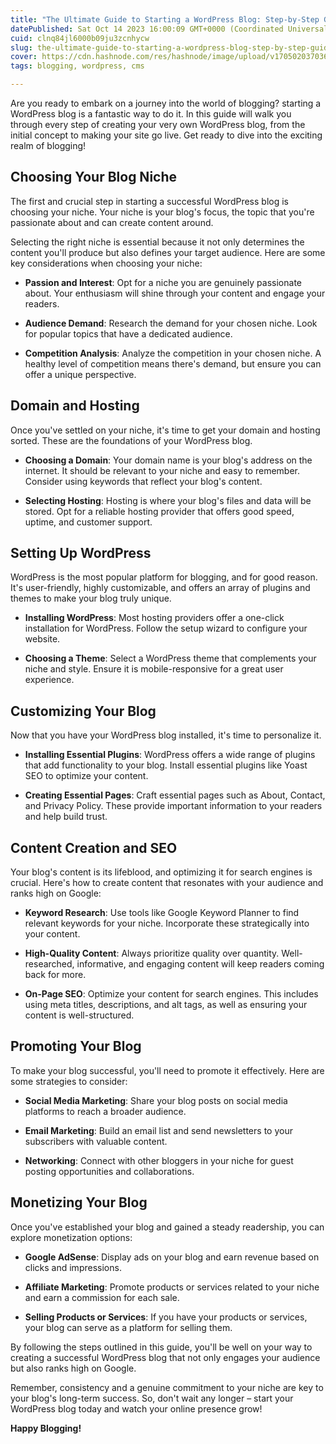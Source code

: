 ```yaml
---
title: "The Ultimate Guide to Starting a WordPress Blog: Step-by-Step Guide"
datePublished: Sat Oct 14 2023 16:00:09 GMT+0000 (Coordinated Universal Time)
cuid: clnq84jl6000b09ju3zcnhycw
slug: the-ultimate-guide-to-starting-a-wordpress-blog-step-by-step-guide
cover: https://cdn.hashnode.com/res/hashnode/image/upload/v1705020370364/e39b0c42-6be6-488a-bf3a-43cf7f7d41e9.jpeg
tags: blogging, wordpress, cms

---
```


Are you ready to embark on a journey into the world of blogging? starting a WordPress blog is a fantastic way to do it. In this guide will walk you through every step of creating your very own WordPress blog, from the initial concept to making your site go live. Get ready to dive into the exciting realm of blogging!

## Choosing Your Blog Niche

The first and crucial step in starting a successful WordPress blog is choosing your niche. Your niche is your blog's focus, the topic that you're passionate about and can create content around.

Selecting the right niche is essential because it not only determines the content you'll produce but also defines your target audience. Here are some key considerations when choosing your niche:

* **Passion and Interest**: Opt for a niche you are genuinely passionate about. Your enthusiasm will shine through your content and engage your readers.
    
* **Audience Demand**: Research the demand for your chosen niche. Look for popular topics that have a dedicated audience.
    
* **Competition Analysis**: Analyze the competition in your chosen niche. A healthy level of competition means there's demand, but ensure you can offer a unique perspective.
    

## Domain and Hosting

Once you've settled on your niche, it's time to get your domain and hosting sorted. These are the foundations of your WordPress blog.

* **Choosing a Domain**: Your domain name is your blog's address on the internet. It should be relevant to your niche and easy to remember. Consider using keywords that reflect your blog's content.
    
* **Selecting Hosting**: Hosting is where your blog's files and data will be stored. Opt for a reliable hosting provider that offers good speed, uptime, and customer support.
    

## Setting Up WordPress

WordPress is the most popular platform for blogging, and for good reason. It's user-friendly, highly customizable, and offers an array of plugins and themes to make your blog truly unique.

* **Installing WordPress**: Most hosting providers offer a one-click installation for WordPress. Follow the setup wizard to configure your website.
    
* **Choosing a Theme**: Select a WordPress theme that complements your niche and style. Ensure it is mobile-responsive for a great user experience.
    

## Customizing Your Blog

Now that you have your WordPress blog installed, it's time to personalize it.

* **Installing Essential Plugins**: WordPress offers a wide range of plugins that add functionality to your blog. Install essential plugins like Yoast SEO to optimize your content.
    
* **Creating Essential Pages**: Craft essential pages such as About, Contact, and Privacy Policy. These provide important information to your readers and help build trust.
    

## Content Creation and SEO

Your blog's content is its lifeblood, and optimizing it for search engines is crucial. Here's how to create content that resonates with your audience and ranks high on Google:

* **Keyword Research**: Use tools like Google Keyword Planner to find relevant keywords for your niche. Incorporate these strategically into your content.
    
* **High-Quality Content**: Always prioritize quality over quantity. Well-researched, informative, and engaging content will keep readers coming back for more.
    
* **On-Page SEO**: Optimize your content for search engines. This includes using meta titles, descriptions, and alt tags, as well as ensuring your content is well-structured.
    

## Promoting Your Blog

To make your blog successful, you'll need to promote it effectively. Here are some strategies to consider:

* **Social Media Marketing**: Share your blog posts on social media platforms to reach a broader audience.
    
* **Email Marketing**: Build an email list and send newsletters to your subscribers with valuable content.
    
* **Networking**: Connect with other bloggers in your niche for guest posting opportunities and collaborations.
    

## Monetizing Your Blog

Once you've established your blog and gained a steady readership, you can explore monetization options:

* **Google AdSense**: Display ads on your blog and earn revenue based on clicks and impressions.
    
* **Affiliate Marketing**: Promote products or services related to your niche and earn a commission for each sale.
    
* **Selling Products or Services**: If you have your products or services, your blog can serve as a platform for selling them.
    

By following the steps outlined in this guide, you'll be well on your way to creating a successful WordPress blog that not only engages your audience but also ranks high on Google.

Remember, consistency and a genuine commitment to your niche are key to your blog's long-term success. So, don't wait any longer – start your WordPress blog today and watch your online presence grow!

**Happy Blogging!**